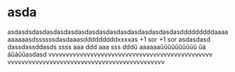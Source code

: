 # asda
asdasdsdasdasdasdasdasdasdasdasdasdasdasdasdasdasdddddddddaaaaaaaaaasdssssssdasdaaasdddddddddxxxxas
+1 sor
+1 sor
asdasdasd
dassdassddasds
ssss
aaa
ddd
aaa
sss
dddű
aaaaaaűűűűűűűűűű
űá
áűáűűasdasd
vvvvvvvvvvvvvvvvvvvvvvvvvvvvvvvvvvvvvvvvvvvvvvv
vvvvvvvvvvvvvvvvvvvvvvvvvvvvvvvvvvvvvvvvvvvvv
